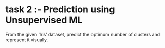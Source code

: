 # task 2 :- Prediction using Unsupervised ML
From the given ‘Iris’ dataset, predict the optimum number of clusters 
and represent it visually.
